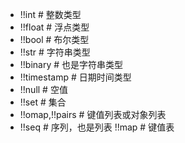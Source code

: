 - !!int # 整数类型
- !!float # 浮点类型
- !!bool # 布尔类型
- !!str # 字符串类型
- !!binary # 也是字符串类型
- !!timestamp # 日期时间类型
- !!null # 空值
- !!set # 集合
- !!omap,!!pairs # 键值列表或对象列表
- !!seq # 序列，也是列表 !!map # 键值表
